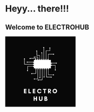 <html>
    <head>
    <title>ELECTROHUB </title>
    </head>
    <body>
      <p><div>
          <h1>
              Heyy... there!!!
          </h1>
          <h2>Welcome to ELECTROHUB</h2>
      </p>
          <p><img src="images.png">
              
  </body>
</html>
